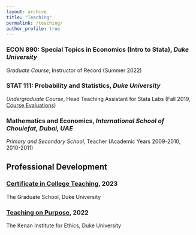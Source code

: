 ```yaml
---
layout: archive
title: "Teaching"
permalink: /teaching/
author_profile: true
---
```


### ECON 890: Special Topics in Economics (Intro to Stata), *Duke University*
*Graduate Course*, Instructor of Record (Summer 2022)

### STAT 111: Probability and Statistics, *Duke University*
*Undergraduate Course*, Head Teaching Assistant for Stata Labs (Fall 2019, [Course Evaluations](https://adamsoliman.github.io/files/F19_STA111_AdamSoliman.pdf))

### Mathematics and Economics, *International School of Chouiefat, Dubai, UAE*
*Primary and Secondary School*, Teacher (Academic Years 2009-2010, 2010-2011)

## Professional Development

### [Certificate in College Teaching](https://gradschool.duke.edu/professional-development/programs/certificate-college-teaching), 2023
The Graduate School, Duke University

### [Teaching on Purpose](https://kenan.ethics.duke.edu/teaching-on-purpose/), 2022
The Kenan Institute for Ethics, Duke University
